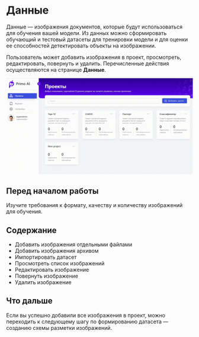 # Данные

Данные — изображения документов, которые будут использоваться для обучения вашей модели. Из данных можно сформировать обучающий и тестовый датасеты для тренировки модели и для оценки ее способностей детектировать объекты на изображении. 

Пользователь может добавить изображения в проект, просмотреть, редактировать, повернуть и удалить. Перечисленные действия осуществляются на странице **Данные**.

![](<../../../../.gitbook/assets1/primo-ai/user-guide/data-project.gif>)

## Перед началом работы

Изучите требования к формату, качеству и количеству изображений для обучения.


## Содержание

* Добавить изображения отдельными файлами
* Добавить изображения архивом
* Импортировать датасет
* Просмотреть список изображений
* Редактировать изображение
* Повернуть изображение
* Удалить изображение

## Что дальше

Если вы успешно добавили все изображения в проект, можно переходить к следующему шагу по формированию датасета — созданию схемы разметки изображений.



  

